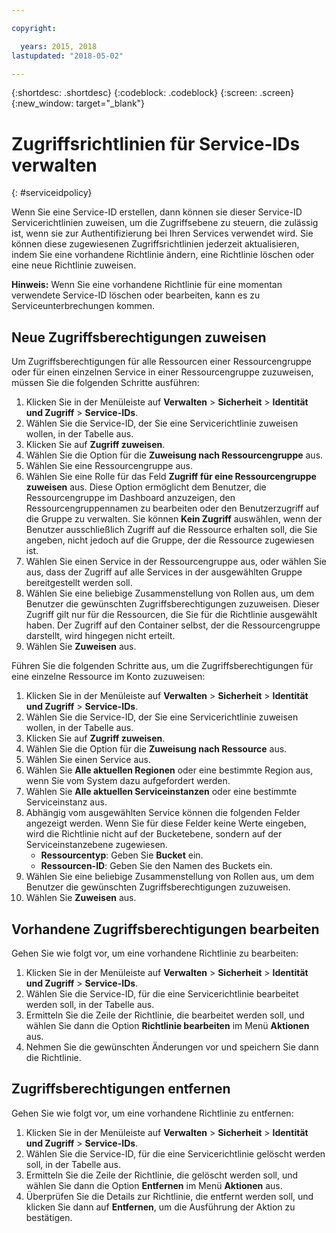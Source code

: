```yaml
---

copyright:

  years: 2015, 2018
lastupdated: "2018-05-02"

---
```


{:shortdesc: .shortdesc}
{:codeblock: .codeblock}
{:screen: .screen}
{:new_window: target="_blank"}

# Zugriffsrichtlinien für Service-IDs verwalten
{: #serviceidpolicy}

Wenn Sie eine Service-ID erstellen, dann können sie dieser Service-ID Servicerichtlinien zuweisen, um die Zugriffsebene zu steuern, die zulässig ist, wenn sie zur Authentifizierung bei Ihren Services verwendet wird. Sie können diese zugewiesenen Zugriffsrichtlinien jederzeit aktualisieren, indem Sie eine vorhandene Richtlinie ändern, eine Richtlinie löschen oder eine neue Richtlinie zuweisen.

**Hinweis:** Wenn Sie eine vorhandene Richtlinie für eine momentan verwendete Service-ID löschen oder bearbeiten, kann es zu Serviceunterbrechungen kommen.

## Neue Zugriffsberechtigungen zuweisen

Um Zugriffsberechtigungen für alle Ressourcen einer Ressourcengruppe oder für einen einzelnen Service in einer Ressourcengruppe zuzuweisen, müssen Sie die folgenden Schritte ausführen:

1. Klicken Sie in der Menüleiste auf **Verwalten** &gt; **Sicherheit** &gt; **Identität und Zugriff** &gt; **Service-IDs**.
2. Wählen Sie die Service-ID, der Sie eine Servicerichtlinie zuweisen wollen, in der Tabelle aus.
3. Klicken Sie auf **Zugriff zuweisen**.
4. Wählen Sie die Option für die **Zuweisung nach Ressourcengruppe** aus.
5. Wählen Sie eine Ressourcengruppe aus.
6. Wählen Sie eine Rolle für das Feld **Zugriff für eine Ressourcengruppe zuweisen** aus. Diese Option ermöglicht dem Benutzer, die Ressourcengruppe im Dashboard anzuzeigen, den Ressourcengruppennamen zu bearbeiten oder den Benutzerzugriff auf die Gruppe zu verwalten. Sie können **Kein Zugriff** auswählen, wenn der Benutzer ausschließlich Zugriff auf die Ressource erhalten soll, die Sie angeben, nicht jedoch auf die Gruppe, der die Ressource zugewiesen ist.
7. Wählen Sie einen Service in der Ressourcengruppe aus, oder wählen Sie aus, dass der Zugriff auf alle Services in der ausgewählten Gruppe bereitgestellt werden soll.
8. Wählen Sie eine beliebige Zusammenstellung von Rollen aus, um dem Benutzer die gewünschten Zugriffsberechtigungen zuzuweisen. Dieser Zugriff gilt nur für die Ressourcen, die Sie für die Richtlinie ausgewählt haben. Der Zugriff auf den Container selbst, der die Ressourcengruppe darstellt, wird hingegen nicht erteilt.
9. Wählen Sie **Zuweisen** aus.

Führen Sie die folgenden Schritte aus, um die Zugriffsberechtigungen für eine einzelne Ressource im Konto zuzuweisen:

1. Klicken Sie in der Menüleiste auf **Verwalten** &gt; **Sicherheit** &gt; **Identität und Zugriff** &gt; **Service-IDs**.
2. Wählen Sie die Service-ID, der Sie eine Servicerichtlinie zuweisen wollen, in der Tabelle aus.
3. Klicken Sie auf **Zugriff zuweisen**.
4. Wählen Sie die Option für die **Zuweisung nach Ressource** aus.
5. Wählen Sie einen Service aus.
6. Wählen Sie **Alle aktuellen Regionen** oder eine bestimmte Region aus, wenn Sie vom System dazu aufgefordert werden.
7. Wählen Sie **Alle aktuellen Serviceinstanzen** oder eine bestimmte Serviceinstanz aus.
8. Abhängig vom ausgewählten Service können die folgenden Felder angezeigt werden. Wenn Sie für diese Felder keine Werte eingeben, wird die Richtlinie nicht auf der Bucketebene, sondern auf der Serviceinstanzebene zugewiesen.
    * **Ressourcentyp**: Geben Sie **Bucket** ein.
    * **Ressourcen-ID**: Geben Sie den Namen des Buckets ein.
9. Wählen Sie eine beliebige Zusammenstellung von Rollen aus, um dem Benutzer die gewünschten Zugriffsberechtigungen zuzuweisen.
10. Wählen Sie **Zuweisen** aus.



## Vorhandene Zugriffsberechtigungen bearbeiten

Gehen Sie wie folgt vor, um eine vorhandene Richtlinie zu bearbeiten:

1. Klicken Sie in der Menüleiste auf **Verwalten** &gt; **Sicherheit** &gt; **Identität und Zugriff** &gt; **Service-IDs**.
2. Wählen Sie die Service-ID, für die eine Servicerichtlinie bearbeitet werden soll, in der Tabelle aus.
3. Ermitteln Sie die Zeile der Richtlinie, die bearbeitet werden soll, und wählen Sie dann die Option **Richtlinie bearbeiten** im Menü **Aktionen** aus.
4. Nehmen Sie die gewünschten Änderungen vor und speichern Sie dann die Richtlinie.

## Zugriffsberechtigungen entfernen

Gehen Sie wie folgt vor, um eine vorhandene Richtlinie zu entfernen:

1. Klicken Sie in der Menüleiste auf **Verwalten** &gt; **Sicherheit** &gt; **Identität und Zugriff** &gt; **Service-IDs**.
2. Wählen Sie die Service-ID, für die eine Servicerichtlinie gelöscht werden soll, in der Tabelle aus.
3. Ermitteln Sie die Zeile der Richtlinie, die gelöscht werden soll, und wählen Sie dann die Option **Entfernen** im Menü **Aktionen** aus.
4. Überprüfen Sie die Details zur Richtlinie, die entfernt werden soll, und klicken Sie dann auf **Entfernen**, um die Ausführung der Aktion zu bestätigen.
